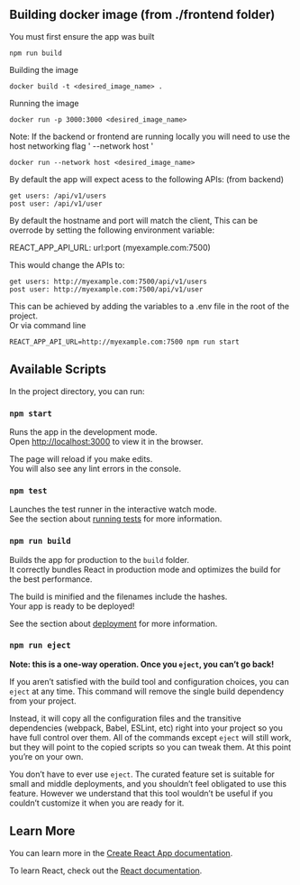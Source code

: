## Building docker image (from ./frontend folder)

You must first ensure the app was built
```
npm run build
```

Building the image
```
docker build -t <desired_image_name> . 
```

Running the image

```
docker run -p 3000:3000 <desired_image_name>
```

Note: If the backend or frontend are running locally you will need to use the host networking flag ' --network host '

```
docker run --network host <desired_image_name>
```

By default the app will expect acess to the following APIs: (from backend)

```
get users: /api/v1/users
post user: /api/v1/user 
```
By default the hostname and port will match the client, This can be overrode by setting the following environment variable:

REACT_APP_API_URL: url:port (myexample.com:7500)

This would change the APIs to:

```
get users: http://myexample.com:7500/api/v1/users
post user: http://myexample.com:7500/api/v1/user
```

This can be achieved by adding the variables to a .env file in the root of the project.
</br>
Or via command line

```
REACT_APP_API_URL=http://myexample.com:7500 npm run start 
```

## Available Scripts

In the project directory, you can run:

### `npm start`

Runs the app in the development mode.\
Open [http://localhost:3000](http://localhost:3000) to view it in the browser.

The page will reload if you make edits.\
You will also see any lint errors in the console.

### `npm test`

Launches the test runner in the interactive watch mode.\
See the section about [running tests](https://facebook.github.io/create-react-app/docs/running-tests) for more information.

### `npm run build`

Builds the app for production to the `build` folder.\
It correctly bundles React in production mode and optimizes the build for the best performance.

The build is minified and the filenames include the hashes.\
Your app is ready to be deployed!

See the section about [deployment](https://facebook.github.io/create-react-app/docs/deployment) for more information.

### `npm run eject`

**Note: this is a one-way operation. Once you `eject`, you can’t go back!**

If you aren’t satisfied with the build tool and configuration choices, you can `eject` at any time. This command will remove the single build dependency from your project.

Instead, it will copy all the configuration files and the transitive dependencies (webpack, Babel, ESLint, etc) right into your project so you have full control over them. All of the commands except `eject` will still work, but they will point to the copied scripts so you can tweak them. At this point you’re on your own.

You don’t have to ever use `eject`. The curated feature set is suitable for small and middle deployments, and you shouldn’t feel obligated to use this feature. However we understand that this tool wouldn’t be useful if you couldn’t customize it when you are ready for it.

## Learn More

You can learn more in the [Create React App documentation](https://facebook.github.io/create-react-app/docs/getting-started).

To learn React, check out the [React documentation](https://reactjs.org/).
